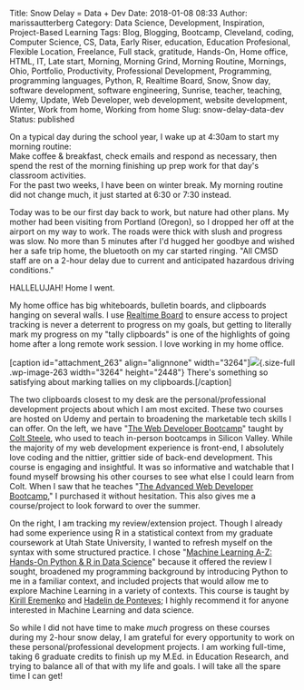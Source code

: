 Title: Snow Delay = Data + Dev
Date: 2018-01-08 08:33
Author: marissautterberg
Category: Data Science, Development, Inspiration, Project-Based Learning
Tags: Blog, Blogging, Bootcamp, Cleveland, coding, Computer Science, CS, Data, Early Riser, education, Education Profesional, Flexible Location, Freelance, Full stack, gratitude, Hands-On, Home office, HTML, IT, Late start, Morning, Morning Grind, Morning Routine, Mornings, Ohio, Portfolio, Productivity, Professional Development, Programming, programming languages, Python, R, Realtime Board, Snow, Snow day, software development, software engineering, Sunrise, teacher, teaching, Udemy, Update, Web Developer, web development, website development, Winter, Work from home, Working from home
Slug: snow-delay-data-dev
Status: published

On a typical day during the school year, I wake up at 4:30am to start my
morning routine:  
Make coffee & breakfast, check emails and respond as necessary, then
spend the rest of the morning finishing up prep work for that day's
classroom activities.  
For the past two weeks, I have been on winter break. My morning routine
did not change much, it just started at 6:30 or 7:30 instead.

Today was to be our first day back to work, but nature had other plans.
My mother had been visiting from Portland (Oregon), so I dropped her off
at the airport on my way to work. The roads were thick with slush and
progress was slow. No more than 5 minutes after I'd hugged her goodbye
and wished her a safe trip home, the bluetooth on my car started
ringing. "All CMSD staff are on a 2-hour delay due to current and
anticipated hazardous driving conditions."

HALLELUJAH! Home I went.

My home office has big whiteboards, bulletin boards, and clipboards
hanging on several walls. I use [Realtime
Board](https://realtimeboard.com) to ensure access to project tracking
is never a deterrent to progress on my goals, but getting to literally
mark my progress on my "tally clipboards" is one of the highlights of
going home after a long remote work session. I love working in my home
office.

\[caption id="attachment\_263" align="alignnone"
width="3264"\]![](https://utterbergdatadev.files.wordpress.com/2018/01/img_4510.jpg){.size-full
.wp-image-263 width="3264" height="2448"} There's something so
satisfying about marking tallies on my clipboards.\[/caption\]

The two clipboards closest to my desk are the personal/professional
development projects about which I am most excited. These two courses
are hosted on Udemy and pertain to broadening the marketable tech skills
I can offer. On the left, we have "[The Web Developer
Bootcamp](https://www.udemy.com/the-web-developer-bootcamp/learn/v4/overview)"
taught by [Colt Steele](https://www.linkedin.com/in/coltsteele/), who
used to teach in-person bootcamps in Silicon Valley. While the majority
of my web development experience is front-end, I absolutely love coding
and the nittier, grittier side of back-end development. This course is
engaging and insightful. It was so informative and watchable that I
found myself browsing his other courses to see what else I could learn
from Colt. When I saw that he teaches "[The Advanced Web Developer
Bootcamp](https://www.udemy.com/the-advanced-web-developer-bootcamp/learn/v4/overview),"
I purchased it without hesitation. This also gives me a course/project
to look forward to over the summer.

On the right, I am tracking my review/extension project. Though I
already had some experience using R in a statistical context from my
graduate coursework at Utah State University, I wanted to refresh myself
on the syntax with some structured practice. I chose "[Machine Learning
A-Z: Hands-On Python & R in Data
Science](https://www.udemy.com/machinelearning/learn/v4/overview)"
because it offered the review I sought, broadened my programming
background by introducing Python to me in a familiar context, and
included projects that would allow me to explore Machine Learning in a
variety of contexts. This course is taught by [Kirill
Eremenko](https://www.linkedin.com/in/keremenko/) and [Hadelin de
Ponteves](https://www.linkedin.com/in/hadelin-de-ponteves-1425ba5b/); I
highly recommend it for anyone interested in Machine Learning and data
science.

So while I did not have time to make *much* progress on these courses
during my 2-hour snow delay, I am grateful for every opportunity to work
on these personal/professional development projects. I am working
full-time, taking 6 graduate credits to finish up my M.Ed. in Education
Research, and trying to balance all of that with my life and goals. I
will take all the spare time I can get!
